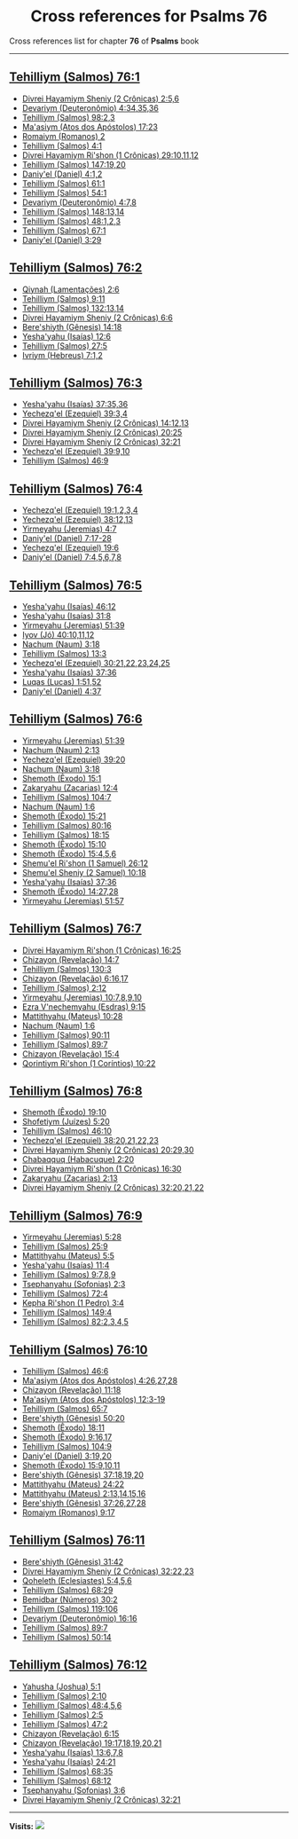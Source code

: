 <div align="center">

# Cross references for **Psalms 76**
</div>

Cross references list for chapter **76** of **Psalms** book

---

<h2 id="1"><a href="https://bible.ozzuu.com/pt_yah/Psa/76#1" target="_blank">Tehilliym (Salmos) 76:1</a></h2>

- [Divrei Hayamiym Sheniy (2 Crônicas) 2:5,6](https://bible.ozzuu.com/pt_yah/2Ch/2#5)
- [Devariym (Deuteronômio) 4:34,35,36](https://bible.ozzuu.com/pt_yah/Deu/4#34)
- [Tehilliym (Salmos) 98:2,3](https://bible.ozzuu.com/pt_yah/Psa/98#2)
- [Ma'asiym (Atos dos Apóstolos) 17:23](https://bible.ozzuu.com/pt_yah/Act/17#23)
- [Romaiym (Romanos) 2](https://bible.ozzuu.com/pt_yah/Rom/2)
- [Tehilliym (Salmos) 4:1](https://bible.ozzuu.com/pt_yah/Psa/4#1)
- [Divrei Hayamiym Ri'shon (1 Crônicas) 29:10,11,12](https://bible.ozzuu.com/pt_yah/1Ch/29#10)
- [Tehilliym (Salmos) 147:19,20](https://bible.ozzuu.com/pt_yah/Psa/147#19)
- [Daniy'el (Daniel) 4:1,2](https://bible.ozzuu.com/pt_yah/Dan/4#1)
- [Tehilliym (Salmos) 61:1](https://bible.ozzuu.com/pt_yah/Psa/61#1)
- [Tehilliym (Salmos) 54:1](https://bible.ozzuu.com/pt_yah/Psa/54#1)
- [Devariym (Deuteronômio) 4:7,8](https://bible.ozzuu.com/pt_yah/Deu/4#7)
- [Tehilliym (Salmos) 148:13,14](https://bible.ozzuu.com/pt_yah/Psa/148#13)
- [Tehilliym (Salmos) 48:1,2,3](https://bible.ozzuu.com/pt_yah/Psa/48#1)
- [Tehilliym (Salmos) 67:1](https://bible.ozzuu.com/pt_yah/Psa/67#1)
- [Daniy'el (Daniel) 3:29](https://bible.ozzuu.com/pt_yah/Dan/3#29)
<h2 id="2"><a href="https://bible.ozzuu.com/pt_yah/Psa/76#2" target="_blank">Tehilliym (Salmos) 76:2</a></h2>

- [Qiynah (Lamentações) 2:6](https://bible.ozzuu.com/pt_yah/Lam/2#6)
- [Tehilliym (Salmos) 9:11](https://bible.ozzuu.com/pt_yah/Psa/9#11)
- [Tehilliym (Salmos) 132:13,14](https://bible.ozzuu.com/pt_yah/Psa/132#13)
- [Divrei Hayamiym Sheniy (2 Crônicas) 6:6](https://bible.ozzuu.com/pt_yah/2Ch/6#6)
- [Bere'shiyth (Gênesis) 14:18](https://bible.ozzuu.com/pt_yah/Gen/14#18)
- [Yesha'yahu (Isaías) 12:6](https://bible.ozzuu.com/pt_yah/Isa/12#6)
- [Tehilliym (Salmos) 27:5](https://bible.ozzuu.com/pt_yah/Psa/27#5)
- [Ivriym (Hebreus) 7:1,2](https://bible.ozzuu.com/pt_yah/Heb/7#1)
<h2 id="3"><a href="https://bible.ozzuu.com/pt_yah/Psa/76#3" target="_blank">Tehilliym (Salmos) 76:3</a></h2>

- [Yesha'yahu (Isaías) 37:35,36](https://bible.ozzuu.com/pt_yah/Isa/37#35)
- [Yechezq'el (Ezequiel) 39:3,4](https://bible.ozzuu.com/pt_yah/Eze/39#3)
- [Divrei Hayamiym Sheniy (2 Crônicas) 14:12,13](https://bible.ozzuu.com/pt_yah/2Ch/14#12)
- [Divrei Hayamiym Sheniy (2 Crônicas) 20:25](https://bible.ozzuu.com/pt_yah/2Ch/20#25)
- [Divrei Hayamiym Sheniy (2 Crônicas) 32:21](https://bible.ozzuu.com/pt_yah/2Ch/32#21)
- [Yechezq'el (Ezequiel) 39:9,10](https://bible.ozzuu.com/pt_yah/Eze/39#9)
- [Tehilliym (Salmos) 46:9](https://bible.ozzuu.com/pt_yah/Psa/46#9)
<h2 id="4"><a href="https://bible.ozzuu.com/pt_yah/Psa/76#4" target="_blank">Tehilliym (Salmos) 76:4</a></h2>

- [Yechezq'el (Ezequiel) 19:1,2,3,4](https://bible.ozzuu.com/pt_yah/Eze/19#1)
- [Yechezq'el (Ezequiel) 38:12,13](https://bible.ozzuu.com/pt_yah/Eze/38#12)
- [Yirmeyahu (Jeremias) 4:7](https://bible.ozzuu.com/pt_yah/Jer/4#7)
- [Daniy'el (Daniel) 7:17-28](https://bible.ozzuu.com/pt_yah/Dan/7#17)
- [Yechezq'el (Ezequiel) 19:6](https://bible.ozzuu.com/pt_yah/Eze/19#6)
- [Daniy'el (Daniel) 7:4,5,6,7,8](https://bible.ozzuu.com/pt_yah/Dan/7#4)
<h2 id="5"><a href="https://bible.ozzuu.com/pt_yah/Psa/76#5" target="_blank">Tehilliym (Salmos) 76:5</a></h2>

- [Yesha'yahu (Isaías) 46:12](https://bible.ozzuu.com/pt_yah/Isa/46#12)
- [Yesha'yahu (Isaías) 31:8](https://bible.ozzuu.com/pt_yah/Isa/31#8)
- [Yirmeyahu (Jeremias) 51:39](https://bible.ozzuu.com/pt_yah/Jer/51#39)
- [Iyov (Jó) 40:10,11,12](https://bible.ozzuu.com/pt_yah/Job/40#10)
- [Nachum (Naum) 3:18](https://bible.ozzuu.com/pt_yah/Nah/3#18)
- [Tehilliym (Salmos) 13:3](https://bible.ozzuu.com/pt_yah/Psa/13#3)
- [Yechezq'el (Ezequiel) 30:21,22,23,24,25](https://bible.ozzuu.com/pt_yah/Eze/30#21)
- [Yesha'yahu (Isaías) 37:36](https://bible.ozzuu.com/pt_yah/Isa/37#36)
- [Luqas (Lucas) 1:51,52](https://bible.ozzuu.com/pt_yah/Luk/1#51)
- [Daniy'el (Daniel) 4:37](https://bible.ozzuu.com/pt_yah/Dan/4#37)
<h2 id="6"><a href="https://bible.ozzuu.com/pt_yah/Psa/76#6" target="_blank">Tehilliym (Salmos) 76:6</a></h2>

- [Yirmeyahu (Jeremias) 51:39](https://bible.ozzuu.com/pt_yah/Jer/51#39)
- [Nachum (Naum) 2:13](https://bible.ozzuu.com/pt_yah/Nah/2#13)
- [Yechezq'el (Ezequiel) 39:20](https://bible.ozzuu.com/pt_yah/Eze/39#20)
- [Nachum (Naum) 3:18](https://bible.ozzuu.com/pt_yah/Nah/3#18)
- [Shemoth (Êxodo) 15:1](https://bible.ozzuu.com/pt_yah/Exo/15#1)
- [Zakaryahu (Zacarias) 12:4](https://bible.ozzuu.com/pt_yah/Zec/12#4)
- [Tehilliym (Salmos) 104:7](https://bible.ozzuu.com/pt_yah/Psa/104#7)
- [Nachum (Naum) 1:6](https://bible.ozzuu.com/pt_yah/Nah/1#6)
- [Shemoth (Êxodo) 15:21](https://bible.ozzuu.com/pt_yah/Exo/15#21)
- [Tehilliym (Salmos) 80:16](https://bible.ozzuu.com/pt_yah/Psa/80#16)
- [Tehilliym (Salmos) 18:15](https://bible.ozzuu.com/pt_yah/Psa/18#15)
- [Shemoth (Êxodo) 15:10](https://bible.ozzuu.com/pt_yah/Exo/15#10)
- [Shemoth (Êxodo) 15:4,5,6](https://bible.ozzuu.com/pt_yah/Exo/15#4)
- [Shemu'el Ri'shon (1 Samuel) 26:12](https://bible.ozzuu.com/pt_yah/1Sm/26#12)
- [Shemu'el Sheniy (2 Samuel) 10:18](https://bible.ozzuu.com/pt_yah/2Sm/10#18)
- [Yesha'yahu (Isaías) 37:36](https://bible.ozzuu.com/pt_yah/Isa/37#36)
- [Shemoth (Êxodo) 14:27,28](https://bible.ozzuu.com/pt_yah/Exo/14#27)
- [Yirmeyahu (Jeremias) 51:57](https://bible.ozzuu.com/pt_yah/Jer/51#57)
<h2 id="7"><a href="https://bible.ozzuu.com/pt_yah/Psa/76#7" target="_blank">Tehilliym (Salmos) 76:7</a></h2>

- [Divrei Hayamiym Ri'shon (1 Crônicas) 16:25](https://bible.ozzuu.com/pt_yah/1Ch/16#25)
- [Chizayon (Revelação) 14:7](https://bible.ozzuu.com/pt_yah/Rev/14#7)
- [Tehilliym (Salmos) 130:3](https://bible.ozzuu.com/pt_yah/Psa/130#3)
- [Chizayon (Revelação) 6:16,17](https://bible.ozzuu.com/pt_yah/Rev/6#16)
- [Tehilliym (Salmos) 2:12](https://bible.ozzuu.com/pt_yah/Psa/2#12)
- [Yirmeyahu (Jeremias) 10:7,8,9,10](https://bible.ozzuu.com/pt_yah/Jer/10#7)
- [Ezra V'nechemyahu (Esdras) 9:15](https://bible.ozzuu.com/pt_yah/1Ez/9#15)
- [Mattithyahu (Mateus) 10:28](https://bible.ozzuu.com/pt_yah/Mat/10#28)
- [Nachum (Naum) 1:6](https://bible.ozzuu.com/pt_yah/Nah/1#6)
- [Tehilliym (Salmos) 90:11](https://bible.ozzuu.com/pt_yah/Psa/90#11)
- [Tehilliym (Salmos) 89:7](https://bible.ozzuu.com/pt_yah/Psa/89#7)
- [Chizayon (Revelação) 15:4](https://bible.ozzuu.com/pt_yah/Rev/15#4)
- [Qorintiym Ri'shon (1 Coríntios) 10:22](https://bible.ozzuu.com/pt_yah/1Co/10#22)
<h2 id="8"><a href="https://bible.ozzuu.com/pt_yah/Psa/76#8" target="_blank">Tehilliym (Salmos) 76:8</a></h2>

- [Shemoth (Êxodo) 19:10](https://bible.ozzuu.com/pt_yah/Exo/19#10)
- [Shofetiym (Juízes) 5:20](https://bible.ozzuu.com/pt_yah/Jdg/5#20)
- [Tehilliym (Salmos) 46:10](https://bible.ozzuu.com/pt_yah/Psa/46#10)
- [Yechezq'el (Ezequiel) 38:20,21,22,23](https://bible.ozzuu.com/pt_yah/Eze/38#20)
- [Divrei Hayamiym Sheniy (2 Crônicas) 20:29,30](https://bible.ozzuu.com/pt_yah/2Ch/20#29)
- [Chabaqquq (Habacuque) 2:20](https://bible.ozzuu.com/pt_yah/Hc/2#20)
- [Divrei Hayamiym Ri'shon (1 Crônicas) 16:30](https://bible.ozzuu.com/pt_yah/1Ch/16#30)
- [Zakaryahu (Zacarias) 2:13](https://bible.ozzuu.com/pt_yah/Zec/2#13)
- [Divrei Hayamiym Sheniy (2 Crônicas) 32:20,21,22](https://bible.ozzuu.com/pt_yah/2Ch/32#20)
<h2 id="9"><a href="https://bible.ozzuu.com/pt_yah/Psa/76#9" target="_blank">Tehilliym (Salmos) 76:9</a></h2>

- [Yirmeyahu (Jeremias) 5:28](https://bible.ozzuu.com/pt_yah/Jer/5#28)
- [Tehilliym (Salmos) 25:9](https://bible.ozzuu.com/pt_yah/Psa/25#9)
- [Mattithyahu (Mateus) 5:5](https://bible.ozzuu.com/pt_yah/Mat/5#5)
- [Yesha'yahu (Isaías) 11:4](https://bible.ozzuu.com/pt_yah/Isa/11#4)
- [Tehilliym (Salmos) 9:7,8,9](https://bible.ozzuu.com/pt_yah/Psa/9#7)
- [Tsephanyahu (Sofonias) 2:3](https://bible.ozzuu.com/pt_yah/Zep/2#3)
- [Tehilliym (Salmos) 72:4](https://bible.ozzuu.com/pt_yah/Psa/72#4)
- [Kepha Ri'shon (1 Pedro) 3:4](https://bible.ozzuu.com/pt_yah/1Pe/3#4)
- [Tehilliym (Salmos) 149:4](https://bible.ozzuu.com/pt_yah/Psa/149#4)
- [Tehilliym (Salmos) 82:2,3,4,5](https://bible.ozzuu.com/pt_yah/Psa/82#2)
<h2 id="10"><a href="https://bible.ozzuu.com/pt_yah/Psa/76#10" target="_blank">Tehilliym (Salmos) 76:10</a></h2>

- [Tehilliym (Salmos) 46:6](https://bible.ozzuu.com/pt_yah/Psa/46#6)
- [Ma'asiym (Atos dos Apóstolos) 4:26,27,28](https://bible.ozzuu.com/pt_yah/Act/4#26)
- [Chizayon (Revelação) 11:18](https://bible.ozzuu.com/pt_yah/Rev/11#18)
- [Ma'asiym (Atos dos Apóstolos) 12:3-19](https://bible.ozzuu.com/pt_yah/Act/12#3)
- [Tehilliym (Salmos) 65:7](https://bible.ozzuu.com/pt_yah/Psa/65#7)
- [Bere'shiyth (Gênesis) 50:20](https://bible.ozzuu.com/pt_yah/Gen/50#20)
- [Shemoth (Êxodo) 18:11](https://bible.ozzuu.com/pt_yah/Exo/18#11)
- [Shemoth (Êxodo) 9:16,17](https://bible.ozzuu.com/pt_yah/Exo/9#16)
- [Tehilliym (Salmos) 104:9](https://bible.ozzuu.com/pt_yah/Psa/104#9)
- [Daniy'el (Daniel) 3:19,20](https://bible.ozzuu.com/pt_yah/Dan/3#19)
- [Shemoth (Êxodo) 15:9,10,11](https://bible.ozzuu.com/pt_yah/Exo/15#9)
- [Bere'shiyth (Gênesis) 37:18,19,20](https://bible.ozzuu.com/pt_yah/Gen/37#18)
- [Mattithyahu (Mateus) 24:22](https://bible.ozzuu.com/pt_yah/Mat/24#22)
- [Mattithyahu (Mateus) 2:13,14,15,16](https://bible.ozzuu.com/pt_yah/Mat/2#13)
- [Bere'shiyth (Gênesis) 37:26,27,28](https://bible.ozzuu.com/pt_yah/Gen/37#26)
- [Romaiym (Romanos) 9:17](https://bible.ozzuu.com/pt_yah/Rom/9#17)
<h2 id="11"><a href="https://bible.ozzuu.com/pt_yah/Psa/76#11" target="_blank">Tehilliym (Salmos) 76:11</a></h2>

- [Bere'shiyth (Gênesis) 31:42](https://bible.ozzuu.com/pt_yah/Gen/31#42)
- [Divrei Hayamiym Sheniy (2 Crônicas) 32:22,23](https://bible.ozzuu.com/pt_yah/2Ch/32#22)
- [Qoheleth (Eclesiastes) 5:4,5,6](https://bible.ozzuu.com/pt_yah/Ecc/5#4)
- [Tehilliym (Salmos) 68:29](https://bible.ozzuu.com/pt_yah/Psa/68#29)
- [Bemidbar (Números) 30:2](https://bible.ozzuu.com/pt_yah/Num/30#2)
- [Tehilliym (Salmos) 119:106](https://bible.ozzuu.com/pt_yah/Psa/119#106)
- [Devariym (Deuteronômio) 16:16](https://bible.ozzuu.com/pt_yah/Deu/16#16)
- [Tehilliym (Salmos) 89:7](https://bible.ozzuu.com/pt_yah/Psa/89#7)
- [Tehilliym (Salmos) 50:14](https://bible.ozzuu.com/pt_yah/Psa/50#14)
<h2 id="12"><a href="https://bible.ozzuu.com/pt_yah/Psa/76#12" target="_blank">Tehilliym (Salmos) 76:12</a></h2>

- [Yahusha (Joshua) 5:1](https://bible.ozzuu.com/pt_yah/Jos/5#1)
- [Tehilliym (Salmos) 2:10](https://bible.ozzuu.com/pt_yah/Psa/2#10)
- [Tehilliym (Salmos) 48:4,5,6](https://bible.ozzuu.com/pt_yah/Psa/48#4)
- [Tehilliym (Salmos) 2:5](https://bible.ozzuu.com/pt_yah/Psa/2#5)
- [Tehilliym (Salmos) 47:2](https://bible.ozzuu.com/pt_yah/Psa/47#2)
- [Chizayon (Revelação) 6:15](https://bible.ozzuu.com/pt_yah/Rev/6#15)
- [Chizayon (Revelação) 19:17,18,19,20,21](https://bible.ozzuu.com/pt_yah/Rev/19#17)
- [Yesha'yahu (Isaías) 13:6,7,8](https://bible.ozzuu.com/pt_yah/Isa/13#6)
- [Yesha'yahu (Isaías) 24:21](https://bible.ozzuu.com/pt_yah/Isa/24#21)
- [Tehilliym (Salmos) 68:35](https://bible.ozzuu.com/pt_yah/Psa/68#35)
- [Tehilliym (Salmos) 68:12](https://bible.ozzuu.com/pt_yah/Psa/68#12)
- [Tsephanyahu (Sofonias) 3:6](https://bible.ozzuu.com/pt_yah/Zep/3#6)
- [Divrei Hayamiym Sheniy (2 Crônicas) 32:21](https://bible.ozzuu.com/pt_yah/2Ch/32#21)


---

**Visits:**
![](https://profile-counter.glitch.me/visitCounter_crossrefs34/count.svg)
